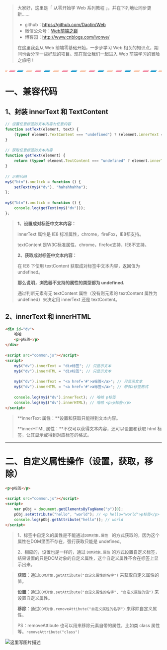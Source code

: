 >大家好，这里是「 从零开始学 Web 系列教程 」，并在下列地址同步更新......
>
> - github：https://github.com/Daotin/Web
> - 微信公众号：[Web前端之巅](https://github.com/Daotin/pic/raw/master/wx.jpg)
> - 博客园：http://www.cnblogs.com/lvonve/
>
> 在这里我会从 Web 前端零基础开始，一步步学习 Web 相关的知识点，期间也会分享一些好玩的项目。现在就让我们一起进入 Web 前端学习的冒险之旅吧！

![](https://github.com/Daotin/pic/raw/master/fgx.png)



# 一、兼容代码
## 1、封装 innerText 和 TextContent

```javascript
// 设置任意标签的文本内容为任意内容
function setText(element, text) {
    (typeof element.TextContent === "undefined") ? (element.innerText = text) : (element.textContent = text);
}

// 获取任意标签的文本内容
function getText(element) {
    return (typeof element.TextContent === "undefined" ? element.innerText : element.textContent);
}

// 示例代码
my$("btn").onclick = function () {
    setText(my$("dv"), "hahahhahha");
};

my$("btn").onclick = function () {
    console.log(getText(my$("dv")));
};
```

> **1、设置成对标签中文本内容：**
>
> innerText 属性是 IE8 标准属性，chrome，fireFox，IE8都支持。
>
> textContent 是W3C标准属性，chrome，firefox支持，IE8不支持。
>
>
>**2、获取成对标签中文本内容：**
>
>在 IE8 下使用 textContent 获取成对标签中文本内容，返回值为 undefined。
>
>**那么说明，浏览器不支持的属性的类型都为 undefined.**
>
>通过判断元素有无 textContent 属性（没有则元素的 textContent 属性为 undefined）来决定用 innerText 还是 textContent。



## 2、innerText 和 innerHTML

```html
<div id="dv">
    哈哈
    <p>p标签</p>
</div>

<script src="common.js"></script>
<script>
    my$("dv").innerText = "div标签"; // 只显示文本
    my$("dv").innerHTML = "div标签"; // 只显示文本

    my$("dv").innerText = "<a href='#'>a标签</a>"; // 只显示文本
    my$("dv").innerHTML = "<a href='#'>a标签</a>"; // 带有a标签格式

    console.log(my$("dv").innerText); // 哈哈 p标签
    console.log(my$("dv").innerHTML); // 哈哈 <p>p标签</p>
</script>
```

> **innerText 属性：**设置和获取只能得到文本内容。
>
> **innerHTML 属性：**不仅可以获得文本内容，还可以设置和获取 html 标签，让其显示或得到对应标签的格式。

---

# 二、自定义属性操作（设置，获取，移除）

```html
<p>p标签</p>

<script src="common.js"></script>
<script>
	var pObj = document.getElementsByTagName("p")[0];
	pObj.setAttribute("hello", "world"); // <p hello="world">p标签</p>
	console.log(pObj.getAttribute("hello")); // world
</script>
```

> 1、标签中自定义的属性是不能通过`DOM对象.属性 ` 的方式获取的，因为这个属性在DOM里面不存在，强行获取只能是 undefined。
>
> 2、相应的，设置也是一样的，通过 `DOM对象.属性` 的方式设置自定义标签，结果设置的只是DOM对象的自定义属性，这个自定义属性不会在标签上显示出来。

> **获取**：通过`DOM对象.getAttibute("自定义属性的名字")` 来获取自定义属性的值。
>
> **设置**：通过`DOM对象.setAttibute("自定义属性的名字", "自定义属性的值")` 来设置自定义属性。
>
> **移除**：通过`DOM对象.removeAttibute("自定义属性的名字")` 来移除自定义属性。
>
> PS：removeAttibute 也可以用来移除元素自带的属性，比如类 class 属性等。`removeAttribute("class")`


![这里写图片描述](https://img-blog.csdn.net/20180619161221573?watermark/2/text/aHR0cHM6Ly9ibG9nLmNzZG4ubmV0L2x2b252ZQ==/font/5a6L5L2T/fontsize/400/fill/I0JBQkFCMA==/dissolve/70)

